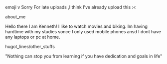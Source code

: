 emoji v Sorry For late uploads ,I think I've already upload this :<

about_me

Hello there I am Kenneth! I like to watch movies and biking. Im having hardtime with my studies sonce I only used mobile phones ansd I dont have any laptops or pc at home.

hugot_lines/other_stuffs

"Nothing can stop you from learning if you have dedication and goals in life"
